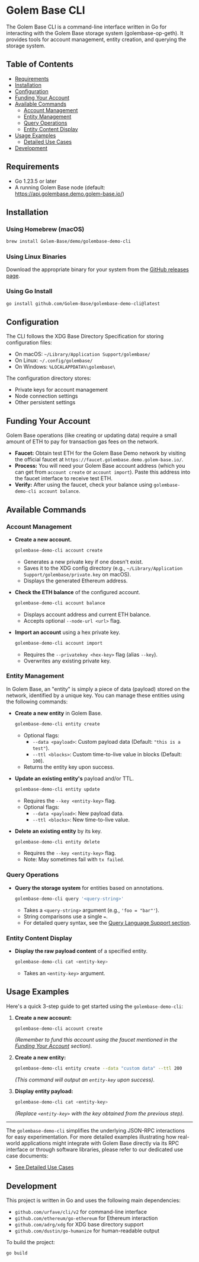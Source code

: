 # Golem Base CLI

The Golem Base CLI is a command-line interface written in Go for interacting with the Golem Base storage system (golembase-op-geth). It provides tools for account management, entity creation, and querying the storage system.

## Table of Contents

-   [Requirements](#requirements)
-   [Installation](#installation)
-   [Configuration](#configuration)
-   [Funding Your Account](#funding-your-account)
-   [Available Commands](#available-commands)
    -   [Account Management](#account-management)
    -   [Entity Management](#entity-management)
    -   [Query Operations](#query-operations)
    -   [Entity Content Display](#entity-content-display)
-   [Usage Examples](#usage-examples)
    -   [Detailed Use Cases](./use-cases/)
-   [Development](#development)

## Requirements

-   Go 1.23.5 or later
-   A running Golem Base node (default: https://api.golembase.demo.golem-base.io/)

## Installation

### Using Homebrew (macOS)

```bash
brew install Golem-Base/demo/golembase-demo-cli
```

### Using Linux Binaries

Download the appropriate binary for your system from the [GitHub releases page](https://github.com/Golem-Base/golembase-demo-cli/releases/tag/v0.0.2).

### Using Go Install

```bash
go install github.com/Golem-Base/golembase-demo-cli@latest
```

## Configuration

The CLI follows the XDG Base Directory Specification for storing configuration files:

-   On macOS: `~/Library/Application Support/golembase/`
-   On Linux: `~/.config/golembase/`
-   On Windows: `%LOCALAPPDATA%\golembase\`

The configuration directory stores:

-   Private keys for account management
-   Node connection settings
-   Other persistent settings

## Funding Your Account

Golem Base operations (like creating or updating data) require a small amount of ETH to pay for transaction gas fees on the network.

-   **Faucet:** Obtain test ETH for the Golem Base Demo network by visiting the official faucet at `https://faucet.golembase.demo.golem-base.io/`.
-   **Process:** You will need your Golem Base account address (which you can get from `account create` or `account import`). Paste this address into the faucet interface to receive test ETH.
-   **Verify:** After using the faucet, check your balance using `golembase-demo-cli account balance`.

## Available Commands

### Account Management

-   **Create a new account.**

    ```bash
    golembase-demo-cli account create
    ```

    -   Generates a new private key if one doesn't exist.
    -   Saves it to the XDG config directory (e.g., `~/Library/Application Support/golembase/private.key` on macOS).
    -   Displays the generated Ethereum address.

-   **Check the ETH balance** of the configured account.

    ```bash
    golembase-demo-cli account balance
    ```

    -   Displays account address and current ETH balance.
    -   Accepts optional `--node-url <url>` flag.

-   **Import an account** using a hex private key.
    ```bash
    golembase-demo-cli account import
    ```
    -   Requires the `--privatekey <hex-key>` flag (alias `--key`).
    -   Overwrites any existing private key.

### Entity Management

In Golem Base, an "entity" is simply a piece of data (payload) stored on the network, identified by a unique key. You can manage these entities using the following commands:

-   **Create a new entity** in Golem Base.

    ```bash
    golembase-demo-cli entity create
    ```

    -   Optional flags:
        -   `--data <payload>`: Custom payload data (Default: `"this is a test"`).
        -   `--ttl <blocks>`: Custom time-to-live value in blocks (Default: `100`).
    -   Returns the entity key upon success.

-   **Update an existing entity's** payload and/or TTL.

    ```bash
    golembase-demo-cli entity update
    ```

    -   Requires the `--key <entity-key>` flag.
    -   Optional flags:
        -   `--data <payload>`: New payload data.
        -   `--ttl <blocks>`: New time-to-live value.

-   **Delete an existing entity** by its key.
    ```bash
    golembase-demo-cli entity delete
    ```
    -   Requires the `--key <entity-key>` flag.
    -   Note: May sometimes fail with `tx failed`.

### Query Operations

-   **Query the storage system** for entities based on annotations.
    ```bash
    golembase-demo-cli query '<query-string>'
    ```
    -   Takes a `<query-string>` argument (e.g., `'foo = "bar"'`).
    -   String comparisons use a single `=`.
    -   For detailed query syntax, see the [Query Language Support section](https://github.com/Golem-Base/golembase-op-geth/blob/main/golem-base/README.md#api-functionality).

### Entity Content Display

-   **Display the raw payload content** of a specified entity.
    ```bash
    golembase-demo-cli cat <entity-key>
    ```
    -   Takes an `<entity-key>` argument.

## Usage Examples

Here's a quick 3-step guide to get started using the `golembase-demo-cli`:

1.  **Create a new account:**

    ```bash
    golembase-demo-cli account create
    ```

    _(Remember to fund this account using the faucet mentioned in the [Funding Your Account](#funding-your-account) section)._

2.  **Create a new entity:**

    ```bash
    golembase-demo-cli entity create --data "custom data" --ttl 200
    ```

    _(This command will output an `entity-key` upon success)._

3.  **Display entity payload:**
    ```bash
    golembase-demo-cli cat <entity-key>
    ```
    _(Replace `<entity-key>` with the key obtained from the previous step)._

---

The `golembase-demo-cli` simplifies the underlying JSON-RPC interactions for easy experimentation. For more detailed examples illustrating how real-world applications might integrate with Golem Base directly via its RPC interface or through software libraries, please refer to our dedicated use case documents:

-   [See Detailed Use Cases](./use-cases/)

## Development

This project is written in Go and uses the following main dependencies:

-   `github.com/urfave/cli/v2` for command-line interface
-   `github.com/ethereum/go-ethereum` for Ethereum interaction
-   `github.com/adrg/xdg` for XDG base directory support
-   `github.com/dustin/go-humanize` for human-readable output

To build the project:

```bash
go build
```
